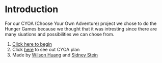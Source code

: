 # Introduction
For our CYOA (Choose Your Own Adventure) project we chose to do the Hunger Games because we thought that it was intresting since there are many siuations and possibilities we can chose from. 
1. [Click here to begin](://beggining.md)
2. Click [here](https://docs.google.com/drawings/d/1Sp8cdt1EFA_ZE3_uFIc-II6UBmqbL3-LqQPKAg7xFZo/edit?usp=sharing) to see out CYOA plan
3. Made by [Wilson Huang](https://wilsonh4522.github.io/) and [Sidney Stein](https://sidneys9656.github.io/)

